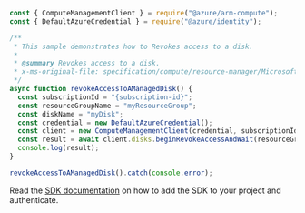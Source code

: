 ```javascript
const { ComputeManagementClient } = require("@azure/arm-compute");
const { DefaultAzureCredential } = require("@azure/identity");

/**
 * This sample demonstrates how to Revokes access to a disk.
 *
 * @summary Revokes access to a disk.
 * x-ms-original-file: specification/compute/resource-manager/Microsoft.Compute/stable/2022-03-02/DiskRP/examples/diskExamples/Disk_EndGetAccess.json
 */
async function revokeAccessToAManagedDisk() {
  const subscriptionId = "{subscription-id}";
  const resourceGroupName = "myResourceGroup";
  const diskName = "myDisk";
  const credential = new DefaultAzureCredential();
  const client = new ComputeManagementClient(credential, subscriptionId);
  const result = await client.disks.beginRevokeAccessAndWait(resourceGroupName, diskName);
  console.log(result);
}

revokeAccessToAManagedDisk().catch(console.error);
```

Read the [SDK documentation](https://github.com/Azure/azure-sdk-for-js/blob/%40azure%2Farm-compute_19.0.0/sdk/compute/arm-compute/README.md) on how to add the SDK to your project and authenticate.
